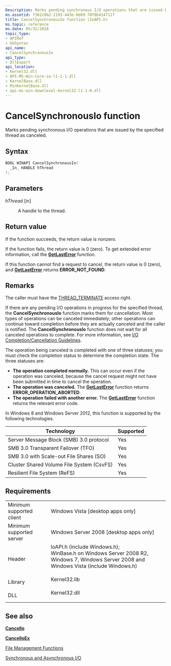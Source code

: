 ```yaml
---
Description: Marks pending synchronous I/O operations that are issued by the specified thread as canceled.
ms.assetid: f362c8b2-2193-443e-bb69-78f8b4147117
title: CancelSynchronousIo function (IoAPI.h)
ms.topic: reference
ms.date: 05/31/2018
topic_type: 
- APIRef
- kbSyntax
api_name: 
- CancelSynchronousIo
api_type: 
- DllExport
api_location: 
- Kernel32.dll
- API-MS-Win-Core-io-l1-1-1.dll
- KernelBase.dll
- MinKernelBase.dll
- api-ms-win-downlevel-kernel32-l1-1-0.dll
---
```


# CancelSynchronousIo function

Marks pending synchronous I/O operations that are issued by the specified thread as canceled.

## Syntax


```C++
BOOL WINAPI CancelSynchronousIo(
  _In_ HANDLE hThread
);
```



## Parameters

<dl> <dt>

*hThread* \[in\]
</dt> <dd>

A handle to the thread.

</dd> </dl>

## Return value

If the function succeeds, the return value is nonzero.

If the function fails, the return value is 0 (zero). To get extended error information, call the [**GetLastError**](https://docs.microsoft.com/windows/desktop/api/errhandlingapi/nf-errhandlingapi-getlasterror) function.

If this function cannot find a request to cancel, the return value is 0 (zero), and [**GetLastError**](https://docs.microsoft.com/windows/desktop/api/errhandlingapi/nf-errhandlingapi-getlasterror) returns **ERROR\_NOT\_FOUND**.

## Remarks

The caller must have the [THREAD\_TERMINATE](https://docs.microsoft.com/windows/desktop/ProcThread/thread-security-and-access-rights) access right.

If there are any pending I/O operations in progress for the specified thread, the **CancelSynchronousIo** function marks them for cancellation. Most types of operations can be canceled immediately; other operations can continue toward completion before they are actually canceled and the caller is notified. The **CancelSynchronousIo** function does not wait for all canceled operations to complete. For more information, see [I/O Completion/Cancellation Guidelines](https://www.microsoft.com/whdc/driver/kernel/iocancel.mspx).

The operation being canceled is completed with one of three statuses; you must check the completion status to determine the completion state. The three statuses are:

-   **The operation completed normally.** This can occur even if the operation was canceled, because the cancel request might not have been submitted in time to cancel the operation.
-   **The operation was canceled.** The [**GetLastError**](https://docs.microsoft.com/windows/desktop/api/errhandlingapi/nf-errhandlingapi-getlasterror) function returns **ERROR\_OPERATION\_ABORTED**.
-   **The operation failed with another error.** The [**GetLastError**](https://docs.microsoft.com/windows/desktop/api/errhandlingapi/nf-errhandlingapi-getlasterror) function returns the relevant error code.

In Windows 8 and Windows Server 2012, this function is supported by the following technologies.



| Technology                                           | Supported      |
|------------------------------------------------------|----------------|
| Server Message Block (SMB) 3.0 protocol<br/>   | Yes<br/> |
| SMB 3.0 Transparent Failover (TFO)<br/>        | Yes<br/> |
| SMB 3.0 with Scale-out File Shares (SO)<br/>   | Yes<br/> |
| Cluster Shared Volume File System (CsvFS)<br/> | Yes<br/> |
| Resilient File System (ReFS)<br/>              | Yes<br/> |



 

## Requirements



|                                     |                                                                                                                                                                                                                                                                         |
|-------------------------------------|-------------------------------------------------------------------------------------------------------------------------------------------------------------------------------------------------------------------------------------------------------------------------|
| Minimum supported client<br/> | Windows Vista \[desktop apps only\]<br/>                                                                                                                                                                                                                          |
| Minimum supported server<br/> | Windows Server 2008 \[desktop apps only\]<br/>                                                                                                                                                                                                                    |
| Header<br/>                   | <dl> <dt>IoAPI.h (include Windows.h); </dt> <dt>WinBase.h on Windows Server 2008 R2, Windows 7, Windows Server 2008 and Windows Vista (include Windows.h)</dt> </dl> |
| Library<br/>                  | <dl> <dt>Kernel32.lib</dt> </dl>                                                                                                                                                                                 |
| DLL<br/>                      | <dl> <dt>Kernel32.dll</dt> </dl>                                                                                                                                                                                 |



## See also

<dl> <dt>

[**CancelIo**](cancelio.md)
</dt> <dt>

[**CancelIoEx**](cancelioex-func.md)
</dt> <dt>

[File Management Functions](file-management-functions.md)
</dt> <dt>

[Synchronous and Asynchronous I/O](synchronous-and-asynchronous-i-o.md)
</dt> </dl>

 

 





